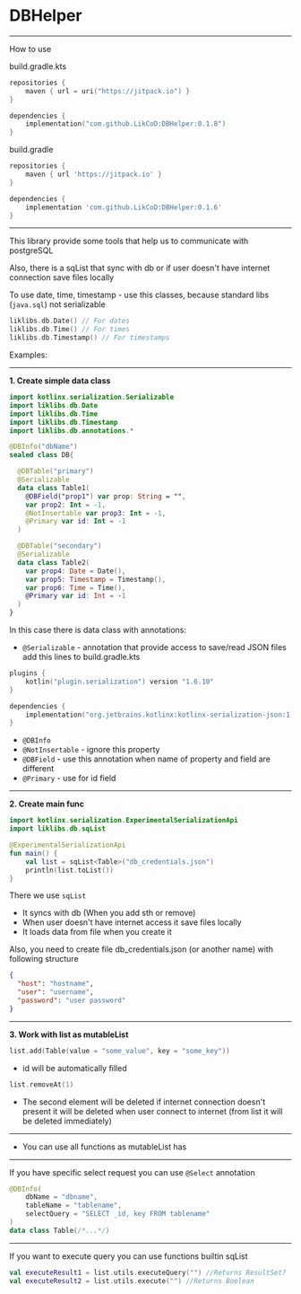 [//]: # ([![]&#40;https://jitpack.io/v/LikCoD/DBHelper.svg&#41;]&#40;https://jitpack.io/#LikCoD/DBHelper&#41;)

# DBHelper

****
How to use

build.gradle.kts

```kotlin
repositories {
    maven { url = uri("https://jitpack.io") }
}

dependencies {
    implementation("com.github.LikCoD:DBHelper:0.1.8")
}
```

build.gradle

```groovy
repositories {
    maven { url 'https://jitpack.io' }
}

dependencies {
    implementation 'com.github.LikCoD:DBHelper:0.1.6'
}
```

****

This library provide some tools that help us to communicate with postgreSQL

Also, there is a sqList that sync with db or if user doesn't have internet connection save files locally

To use date, time, timestamp - use this classes, because standard libs (`java.sql`) not serializable

```kotlin
liklibs.db.Date() // For dates
liklibs.db.Time() // For times
liklibs.db.Timestamp() // For timestamps
```

Examples:
****

**1. Create simple data class**

```kotlin
import kotlinx.serialization.Serializable
import liklibs.db.Date
import liklibs.db.Time
import liklibs.db.Timestamp
import liklibs.db.annotations.*

@DBInfo("dbName")
sealed class DB{

  @DBTable("primary")
  @Serializable
  data class Table1(
    @DBField("prop1") var prop: String = "",
    var prop2: Int = -1,
    @NotInsertable var prop3: Int = -1,
    @Primary var id: Int = -1
  )

  @DBTable("secondary")
  @Serializable
  data class Table2(
    var prop4: Date = Date(),
    var prop5: Timestamp = Timestamp(),
    var prop6: Time = Time(),
    @Primary var id: Int = -1
  )
}
```

In this case there is data class with annotations:

- `@Serializable` - annotation that provide access to save/read JSON files
  add this lines to build.gradle.kts

```kotlin
plugins {
    kotlin("plugin.serialization") version "1.6.10"
}

dependencies {
    implementation("org.jetbrains.kotlinx:kotlinx-serialization-json:1.3.2")
}
```

- `@DBInfo`
- `@NotInsertable` - ignore this property
- `@DBField` - use this annotation when name of property and field are different
- `@Primary` - use for id field

****

**2. Create main func**

```kotlin
import kotlinx.serialization.ExperimentalSerializationApi
import liklibs.db.sqList

@ExperimentalSerializationApi
fun main() {
    val list = sqList<Table>("db_credentials.json")
    println(list.toList())
}
```

There we use `sqList`

- It syncs with db (When you add sth or remove)
- When user doesn't have internet access it save files locally
- It loads data from file when you create it

Also, you need to create file db_credentials.json (or another name) with following structure

```json
{
  "host": "hostname",
  "user": "username",
  "password": "user password"
}
```

****

**3. Work with list as mutableList**

```kotlin
list.add(Table(value = "some_value", key = "some_key"))
```

- id will be automatically filled

```kotlin
list.removeAt(1)
```

- The second element will be deleted if internet connection doesn't present it will be deleted when user connect to
  internet (from list it will be deleted immediately)

****

- You can use all functions as mutableList has

****

If you have specific select request you can use `@Select` annotation

```kotlin
@DBInfo(
    dbName = "dbname",
    tableName = "tablename",
    selectQuery = "SELECT _id, key FROM tablename"
)
data class Table(/*...*/)
```

****

If you want to execute query you can use functions builtin sqList

```kotlin
val executeResult1 = list.utils.executeQuery("") //Returns ResultSet?
val executeResult2 = list.utils.execute("") //Returns Boolean
```

